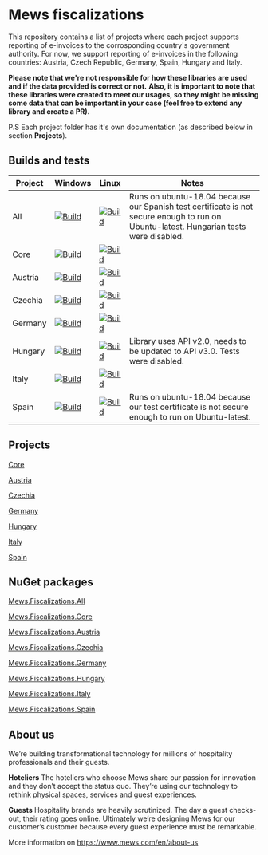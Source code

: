 # Mews fiscalizations

This repository contains a list of projects where each project supports reporting of e-invoices to the corrosponding country's government authority.
For now, we support reporting of e-invoices in the following countries: Austria, Czech Republic, Germany, Spain, Hungary and Italy.

**Please note that we're not responsible for how these libraries are used and if the data provided is correct or not.**
**Also, it is important to note that these libraries were created to meet our usages, so they might be missing some data that can be important in your case (feel free to extend any library and create a PR).**

P.S Each project folder has it's own documentation (as described below in section **Projects**).

## Builds and tests

| **Project** | **Windows** | **Linux** | **Notes** |
| ----------- | ----------- | --------- | --------- |
| All | [![Build](https://img.shields.io/github/workflow/status/MewsSystems/fiscalizations/Build%20and%20test%20-%20All%20(Windows)/master)](https://github.com/MewsSystems/fiscalizations/actions/workflows/build-and-test-all-windows.yml) | [![Build](https://img.shields.io/github/workflow/status/MewsSystems/fiscalizations/Build%20and%20test%20-%20All%20(Linux)/master)](https://github.com/MewsSystems/fiscalizations/actions/workflows/build-and-test-all-linux.yml) | Runs on ubuntu-18.04 because our Spanish test certificate is not secure enough to run on Ubuntu-latest. Hungarian tests were disabled. |
| Core | [![Build](https://img.shields.io/github/workflow/status/MewsSystems/fiscalizations/Build%20and%20test%20-%20Core%20(Windows)/master)](https://github.com/MewsSystems/fiscalizations/actions/workflows/build-and-test-core-windows.yml) | [![Build](https://img.shields.io/github/workflow/status/MewsSystems/fiscalizations/Build%20and%20test%20-%20Core%20(Linux)/master)](https://github.com/MewsSystems/fiscalizations/actions/workflows/build-and-test-core-linux.yml) |
| Austria | [![Build](https://img.shields.io/github/workflow/status/MewsSystems/fiscalizations/Build%20and%20test%20-%20Austria%20(Windows)/master)](https://github.com/MewsSystems/fiscalizations/actions/workflows/build-and-test-austria-windows.yml) | [![Build](https://img.shields.io/github/workflow/status/MewsSystems/fiscalizations/Build%20and%20test%20-%20Austria%20(Linux)/master)](https://github.com/MewsSystems/fiscalizations/actions/workflows/build-and-test-austria-linux.yml) |
| Czechia | [![Build](https://img.shields.io/github/workflow/status/MewsSystems/fiscalizations/Build%20and%20test%20-%20Czechia%20(Windows)/master)](https://github.com/MewsSystems/fiscalizations/actions/workflows/build-and-test-czechia-windows.yml) | [![Build](https://img.shields.io/github/workflow/status/MewsSystems/fiscalizations/Build%20and%20test%20-%20Czechia%20(Linux)/master)](https://github.com/MewsSystems/fiscalizations/actions/workflows/build-and-test-czechia-linux.yml) |
| Germany | [![Build](https://img.shields.io/github/workflow/status/MewsSystems/fiscalizations/Build%20and%20test%20-%20Germany%20(Windows)/master)](https://github.com/MewsSystems/fiscalizations/actions/workflows/build-and-test-germany-windows.yml) | [![Build](https://img.shields.io/github/workflow/status/MewsSystems/fiscalizations/Build%20and%20test%20-%20Germany%20(Linux)/master)](https://github.com/MewsSystems/fiscalizations/actions/workflows/build-and-test-germany-linux.yml) |
| Hungary | [![Build](https://img.shields.io/github/workflow/status/MewsSystems/fiscalizations/Build%20and%20test%20-%20Hungary%20(Windows)/master)](https://github.com/MewsSystems/fiscalizations/actions/workflows/build-and-test-hungary-windows.yml) | [![Build](https://img.shields.io/github/workflow/status/MewsSystems/fiscalizations/Build%20and%20test%20-%20Hungary%20(Linux)/master)](https://github.com/MewsSystems/fiscalizations/actions/workflows/build-and-test-hungary-linux.yml) | Library uses API v2.0, needs to be updated to API v3.0. Tests were disabled. |
| Italy | [![Build](https://img.shields.io/github/workflow/status/MewsSystems/fiscalizations/Build%20and%20test%20-%20Italy%20(Windows)/master)](https://github.com/MewsSystems/fiscalizations/actions/workflows/build-and-test-italy-windows.yml) | [![Build](https://img.shields.io/github/workflow/status/MewsSystems/fiscalizations/Build%20and%20test%20-%20Italy%20(Linux)/master)](https://github.com/MewsSystems/fiscalizations/actions/workflows/build-and-test-italy-linux.yml) |
| Spain | [![Build](https://img.shields.io/github/workflow/status/MewsSystems/fiscalizations/Build%20and%20test%20-%20Spain%20(Windows)/master)](https://github.com/MewsSystems/fiscalizations/actions/workflows/build-and-test-spain-windows.yml) | [![Build](https://img.shields.io/github/workflow/status/MewsSystems/fiscalizations/Build%20and%20test%20-%20Spain%20(Linux)/master)](https://github.com/MewsSystems/fiscalizations/actions/workflows/build-and-test-spain-linux.yml) | Runs on ubuntu-18.04 because our test certificate is not secure enough to run on Ubuntu-latest. |

## Projects

[Core](https://github.com/MewsSystems/fiscalizations/tree/master/src/Core)

[Austria](https://github.com/MewsSystems/fiscalizations/tree/master/src/Austria)

[Czechia](https://github.com/MewsSystems/fiscalizations/tree/master/src/Czechia)

[Germany](https://github.com/MewsSystems/fiscalizations/tree/master/src/Germany)

[Hungary](https://github.com/MewsSystems/fiscalizations/tree/master/src/Hungary)

[Italy](https://github.com/MewsSystems/fiscalizations/tree/master/src/Italy)

[Spain](https://github.com/MewsSystems/fiscalizations/tree/master/src/Spain)

## NuGet packages

[Mews.Fiscalizations.All](https://www.nuget.org/packages/Mews.Fiscalizations.All)

[Mews.Fiscalizations.Core](https://www.nuget.org/packages/Mews.Fiscalizations.Core)

[Mews.Fiscalizations.Austria](https://www.nuget.org/packages/Mews.Fiscalizations.Austria)

[Mews.Fiscalizations.Czechia](https://www.nuget.org/packages/Mews.Fiscalizations.Czechia)

[Mews.Fiscalizations.Germany](https://www.nuget.org/packages/Mews.Fiscalizations.Germany)

[Mews.Fiscalizations.Hungary](https://www.nuget.org/packages/Mews.Fiscalizations.Hungary)

[Mews.Fiscalizations.Italy](https://www.nuget.org/packages/Mews.Fiscalizations.Italy)

[Mews.Fiscalizations.Spain](https://www.nuget.org/packages/Mews.Fiscalizations.Spain)

## About us

We’re building transformational technology for millions of hospitality professionals and their guests.

**Hoteliers**
The hoteliers who choose Mews share our passion for innovation and they don’t accept the status quo. They’re using our technology to rethink physical spaces, services and guest experiences.

**Guests**
Hospitality brands are heavily scrutinized. The day a guest checks-out, their rating goes online. Ultimately we’re designing Mews for our customer’s customer because every guest experience must be remarkable.

More information on https://www.mews.com/en/about-us
